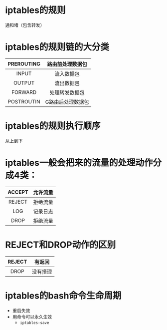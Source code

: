 # iptables的规则  
通和堵（包含转发）  

# iptables的规则链的大分类  
| PREROUTING | 路由前处理数据包 |  
|:----------:|:----------------:|  
| INPUT | 流入数据包 |  
| OUTPUT | 流出数据包 |  
| FORWARD | 处理转发数据包 |  
| POSTROUTIN | G路由后处理数据包 |  

# iptables的规则执行顺序  
从上到下  

# iptables一般会把来的流量的处理动作分成4类：  
| ACCEPT | 允许流量|  
|:------:|:-------:|  
| REJECT | 拒绝流量|  
| LOG | 记录日志|  
| DROP | 拒绝流量|  

# REJECT和DROP动作的区别  
| REJECT | 有返回|  
|:------:|:-------:|  
| DROP | 没有搭理|  

# iptables的bash命令生命周期
+ 重启失效  
+ 用命令可以永久生效  
    + `iptables-save`   

